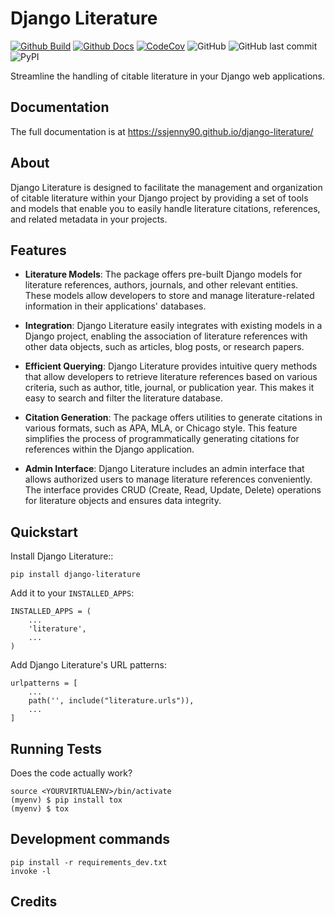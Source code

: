 # Django Literature

[![Github Build](https://github.com/SSJenny90/django-literature/actions/workflows/build.yml/badge.svg)](https://github.com/SSJenny90/django-literature/actions/workflows/build.yml)
[![Github Docs](https://github.com/SSJenny90/django-literature/actions/workflows/docs.yml/badge.svg)](https://github.com/SSJenny90/django-literature/actions/workflows/docs.yml)
[![CodeCov](https://codecov.io/gh/SSJenny90/django-literature/branch/main/graph/badge.svg?token=0Q18CLIKZE)](https://codecov.io/gh/SSJenny90/django-literature)
![GitHub](https://img.shields.io/github/license/SSJenny90/django-literature)
![GitHub last commit](https://img.shields.io/github/last-commit/SSJenny90/django-literature)
![PyPI](https://img.shields.io/pypi/v/django-literature)

Streamline the handling of citable literature in your Django web applications.

Documentation
-------------

The full documentation is at https://ssjenny90.github.io/django-literature/

About
---------

Django Literature is designed to facilitate the management and organization of citable literature within your Django project by providing a set of tools and models that enable you to easily handle literature citations, references, and related metadata in your projects.

Features
-----------

- **Literature Models**: The package offers pre-built Django models for literature references, authors, journals, and other relevant entities. These models allow developers to store and manage literature-related information in their applications' databases.

- **Integration**: Django Literature easily integrates with existing models in a Django project, enabling the association of literature references with other data objects, such as articles, blog posts, or research papers.

- **Efficient Querying**: Django Literature provides intuitive query methods that allow developers to retrieve literature references based on various criteria, such as author, title, journal, or publication year. This makes it easy to search and filter the literature database.

- **Citation Generation**: The package offers utilities to generate citations in various formats, such as APA, MLA, or Chicago style. This feature simplifies the process of programmatically generating citations for references within the Django application.

- **Admin Interface**: Django Literature includes an admin interface that allows authorized users to manage literature references conveniently. The interface provides CRUD (Create, Read, Update, Delete) operations for literature objects and ensures data integrity.

Quickstart
----------

Install Django Literature::

    pip install django-literature

Add it to your `INSTALLED_APPS`:


    INSTALLED_APPS = (
        ...
        'literature',
        ...
    )

Add Django Literature's URL patterns:

    urlpatterns = [
        ...
        path('', include("literature.urls")),
        ...
    ]


Running Tests
-------------

Does the code actually work?

    source <YOURVIRTUALENV>/bin/activate
    (myenv) $ pip install tox
    (myenv) $ tox


Development commands
---------------------

    pip install -r requirements_dev.txt
    invoke -l


Credits
-------

